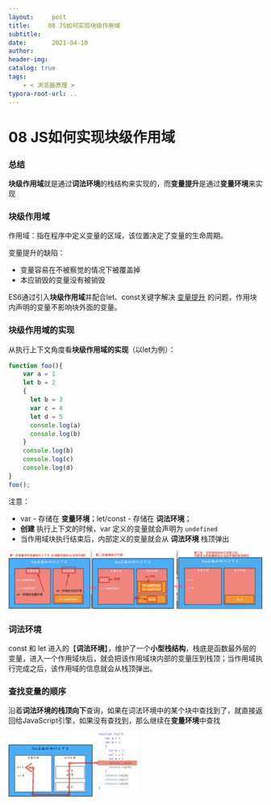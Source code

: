 ```yaml
---
layout:     post
title:     08 JS如何实现块级作用域
subtitle:  
date:       2021-04-10
author:     
header-img: 
catalog: true
tags:
    - < 浏览器原理 >
typora-root-url: ..
---
```



# 08 JS如何实现块级作用域

### 总结
**块级作用域**就是通过**词法环境**的栈结构来实现的，而**变量提升**是通过**变量环境**来实现

### 块级作用域

作用域：指在程序中定义变量的区域，该位置决定了变量的生命周期。

变量提升的缺陷：
-   变量容易在不被察觉的情况下被覆盖掉
-   本应销毁的变量没有被销毁

ES6通过引入**块级作用域**并配合let、const关键字解决 <u>变量提升</u> 的问题，作用块内声明的变量不影响块外面的变量。

### 块级作用域的实现
从执行上下文角度看**块级作用域的实现**（以let为例）：
```javascript
function foo(){
    var a = 1
    let b = 2
    {
      let b = 3
      var c = 4
      let d = 5
      console.log(a)
      console.log(b)
    }
    console.log(b) 
    console.log(c)
    console.log(d)
}   
foo();
```
注意： 

- var - 存储在 **变量环境**；let/const - 存储在 **词法环境**；
- **创建** 执行上下文的时候，var 定义的变量就会声明为 `undefined`
- 当作用域块执行结束后，内部定义的变量就会从 **词法环境** 栈顶弹出

![image-20210410195713644](/../img/assets_2019/image-20210410195713644.png)

### 词法环境
const 和 let 进入的【**词法环境**】，维护了一个**小型栈结构**，栈底是函数最外层的变量，进入一个作用域块后，就会把该作用域块内部的变量压到栈顶；当作用域执行完成之后，该作用域的信息就会从栈顶弹出。

### 查找变量的顺序
沿着**词法环境的栈顶向下**查询，如果在词法环境中的某个块中查找到了，就直接返回给JavaScript引擎，如果没有查找到，那么继续在**变量环境**中查找

<img src="/../img/assets_2019/image-20210410195802828.png" alt="image-20210410195802828" style="zoom:25%;" />
